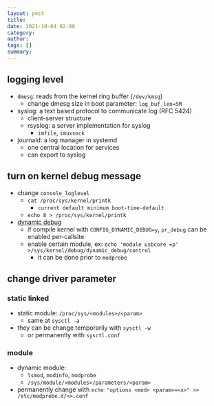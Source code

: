 ```yaml
---
layout: post
title: 
date: 2021-10-04 02:00
category: 
author: 
tags: []
summary: 
---
```


## logging level

- `dmesg`: reads from the kernel ring buffer (`/dev/kmsg`)
  - change dmesg size in boot parameter: `log_buf_len=5M`
- syslog: a text based protocol to communicate log (RFC 5424)
  - client-server structure
  - rsyslog: a server implementation for syslog
    - `imfile`, `imuxsock`
- journald: a log manager in systemd
  - one central location for services
  - can export to syslog

## turn on kernel debug message 

- change `console_loglevel`
  - `cat /proc/sys/kernel/printk`
    - `current default minimum boot-time-default`
  - `echo 8 > /proc/sys/kernel/printk`
- [dynamic debug](https://www.kernel.org/doc/html/v4.19/admin-guide/dynamic-debug-howto.html)
  - if compile kernel with `CONFIG_DYNAMIC_DEBUG=y`, `pr_debug` can be enabled per-callsite
  - enable certain module, ex: `echo 'module usbcore =p' >/sys/kernel/debug/dynamic_debug/control`
    - it can be done prior to `modprobe`

## change driver parameter

### static linked

- static module: `/proc/sys/<modules>/<param>`
  - same at `sysctl -a`
- they can be change temporarily with `sysctl -w`
  - or permanently with `sysctl.conf`

### module

- dynamic module:
  - `lsmod`, `modinfo`, `modprobe`
  - `/sys/module/<modules>/parameters/<param>`
- permanently change with `echo "options <mod> <param>=<x>" >> /etc/modprobe.d/<>.conf`
